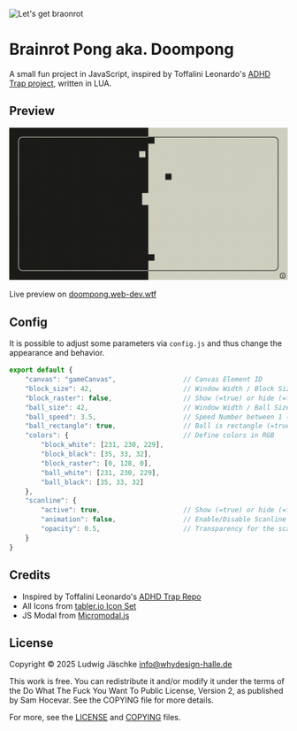 ![Let's get braonrot](https://media3.giphy.com/media/v1.Y2lkPTc5MGI3NjExMzA3aHZtNzVvdm5lM2h6OTNqZTdiOW0xODR4bmFybjM2dWJpNzZubyZlcD12MV9pbnRlcm5hbF9naWZfYnlfaWQmY3Q9Zw/BBkKEBJkmFbTG/giphy.gif)

# Brainrot Pong aka. Doompong

A small fun project in JavaScript, inspired by Toffalini Leonardo's [ADHD Trap project](https://github.com/leonardo-toffalini/adhd-trap), written in LUA.

## Preview

![Brainrot Pong Preview](./images/preview.gif)

Live preview on [doompong.web-dev.wtf](http://doompong.web-dev.wtf/)

## Config

It is possible to adjust some parameters via ``config.js`` and thus change the appearance and behavior.

```js
export default {
    "canvas": "gameCanvas",                 // Canvas Element ID
    "block_size": 42,                       // Window Width / Block Size
    "block_raster": false,                  // Show (=true) or hide (=false) raster lines
    "ball_size": 42,                        // Window Width / Ball Size
    "ball_speed": 3.5,                      // Speed Number between 1 (slow) and 10 (fast)
    "ball_rectangle": true,                 // Ball is rectangle (=true) or circle (=false)
    "colors": {                             // Define colors in RGB
        "block_white": [231, 230, 229],
        "block_black": [35, 33, 32],
        "block_raster": [0, 128, 0],
        "ball_white": [231, 230, 229],
        "ball_black": [35, 33, 32]
    },
    "scanline": {
        "active": true,                     // Show (=true) or hide (=false) CRT-Scanlines
        "animation": false,                 // Enable/Disable Scanline Flicking Animation (requires active=true)
        "opacity": 0.5,                     // Transparency for the scanlines from 0 to 1
    }
}
```

## Credits

- Inspired by Toffalini Leonardo's [ADHD Trap Repo](https://github.com/leonardo-toffalini/adhd-trap)
- All Icons from [tabler.io Icon Set](https://tabler.io/icons)
- JS Modal from [Micromodal.js](https://micromodal.vercel.app/)

## License

Copyright © 2025 Ludwig Jäschke <info@whydesign-halle.de>

This work is free. You can redistribute it and/or modify it under the 
terms of the Do What The Fuck You Want To Public License, Version 2,
as published by Sam Hocevar. See the COPYING file for more details.

For more, see the [LICENSE](./LICENSE.md) and [COPYING](./COPYING.md) files.